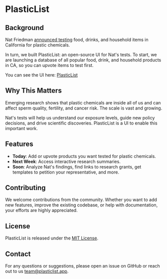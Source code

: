 # PlasticList

## Background

Nat Friedman [announced testing](https://twitter.com/natfriedman/status/1789287484515659896) food, drinks, and household items in California for plastic chemicals.

In turn, we built PlasticList: an open-source UI for Nat's tests. To start, we are launching a database of all popular food, drink, and household products in CA, so you can upvote items to test first.

You can see the UI here: [PlasticList](https://www.plasticlist.app/)

## Why This Matters

Emerging research shows that plastic chemicals are inside all of us and can affect sperm quality, fertility, and cancer risk. The scale is vast and growing. 

Nat's tests will help us understand our exposure levels, guide new policy decisions, and drive scientific discoveries. PlasticList is a UI to enable this important work.

## Features

- **Today**: Add or upvote products you want tested for plastic chemicals.
- **Next Week**: Access interactive research summaries.
- **Soon**: Analyze Nat's findings, find links to research grants, get templates to petition your representative, and more.

## Contributing

We welcome contributions from the community. Whether you want to add new features, improve the existing codebase, or help with documentation, your efforts are highly appreciated.

## License

PlasticList is released under the [MIT License](LICENSE).

## Contact

For any questions or suggestions, please open an issue on GitHub or reach out to us [team@plasticlist.app](mailto:team@plasticlist.app).
